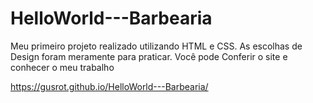 # HelloWorld---Barbearia
Meu primeiro projeto realizado utilizando HTML e CSS. As escolhas de Design foram meramente para praticar. Você pode Conferir o site e conhecer o meu trabalho

https://gusrot.github.io/HelloWorld---Barbearia/
